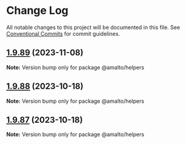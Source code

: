 # Change Log

All notable changes to this project will be documented in this file.
See [Conventional Commits](https://conventionalcommits.org) for commit guidelines.

## [1.9.89](https://github.com/amalto/platform6-ui-components/compare/@amalto/helpers@1.9.88...@amalto/helpers@1.9.89) (2023-11-08)

**Note:** Version bump only for package @amalto/helpers

## [1.9.88](https://github.com/amalto/platform6-ui-components/compare/@amalto/helpers@1.9.87...@amalto/helpers@1.9.88) (2023-10-18)

**Note:** Version bump only for package @amalto/helpers

## [1.9.87](https://github.com/amalto/platform6-ui-components/compare/@amalto/helpers@1.9.86...@amalto/helpers@1.9.87) (2023-10-18)

**Note:** Version bump only for package @amalto/helpers

